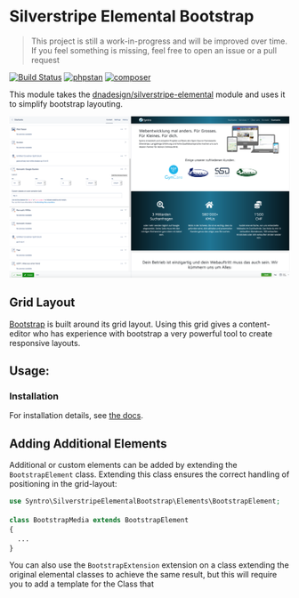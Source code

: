 # Silverstripe Elemental Bootstrap

> This project is still a work-in-progress and will be improved over time. If you feel something is missing, feel free to open an issue or a pull request

[![Build Status](https://travis-ci.org/syntro-opensource/silverstripe-elemental-bootstrap.svg?branch=develop)](https://travis-ci.org/syntro-opensource/silverstripe-elemental-bootstrap)
[![phpstan](https://img.shields.io/badge/PHPStan-enabled-success)](https://github.com/phpstan/phpstan)
[![composer](https://img.shields.io/packagist/dt/syntro/silverstripe-elemental-bootstrap?color=success&logo=composer)](https://packagist.org/packages/syntro/silverstripe-elemental-bootstrap)

This module takes the [dnadesign/silverstripe-elemental](https://github.com/dnadesign/silverstripe-elemental)
module and uses it to simplify bootstrap layouting.

![bootstrap](docs/img/admin.png)

## Grid Layout
[Bootstrap](https://www.getbootstrap.com) is built around its grid layout. Using
this grid gives a content-editor who has experience with bootstrap a very powerful
tool to create responsive layouts.



## Usage:
### Installation
For installation details, see [the docs](docs/en/installation.md).



## Adding Additional Elements
Additional or custom elements can be added by extending the `BootstrapElement`
class. Extending this class ensures the correct handling of positioning in
the grid-layout:
```php
use Syntro\SilverstripeElementalBootstrap\Elements\BootstrapElement;

class BootstrapMedia extends BootstrapElement
{
  ...
}
```
You can also use the `BootstrapExtension` extension on a class extending the
original elemental classes to achieve the same result, but this will require you
to add a template for the Class that
